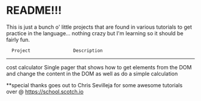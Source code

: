 # README!!!

This is just a bunch o' little projects that are found in various tutorials to get practice in the language... nothing crazy but I'm learning so it should be fairly fun. 

      Project                Description
  **************          *****************
  
  cost calculator         Single pager that shows how to get elements from the DOM and change the                              content in the DOM as well as do a simple calculation











**special thanks goes out to Chris Sevilleja for some awesome tutorials over @ https://school.scotch.io
